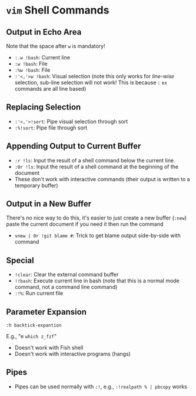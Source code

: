 # `vim` Shell Commands

## Output in Echo Area

Note that the space after `w` is mandatory!

- `:.w !bash`: Current line
- `:w !bash`: File
- `:%w !bash`: File
- `:'<,'>w !bash`: Visual selection (note this only works for *line-wise* selection, sub-line selection will not work! This is because `:` `ex` commands are all line based)

## Replacing Selection

- `:'<,'>!sort`: Pipe visual selection through sort
- `:%!sort`: Pipe file through sort

## Appending Output to Current Buffer

- `:r !ls`: Input the result of a shell command below the current line
- `:0r !ls`: Input the result of a shell command at the beginning of the document
- These don't work with interactive commands (their output is written to a temporary buffer)

## Output in a New Buffer

There's no nice way to do this, it's easier to just create a new buffer (`:new`) paste the current document if you need it then run the command

- `vnew | 0r !git blame #`: Trick to get blame output side-by-side with command

## Special

- `!clear`: Clear the external command buffer
- `!!bash`: Execute current line in bash (note that this is a normal mode command, not a command line command)
- `:!%`: Run current file

## Parameter Expansion

`:h backtick-expantion`

E.g., "e `which z_fzf`"

- Doesn't work with Fish shell
- Doesn't work with interactive programs (hangs)

## Pipes

- Pipes can be used normally with `:!`, e.g., `:!realpath % | pbcopy` works
